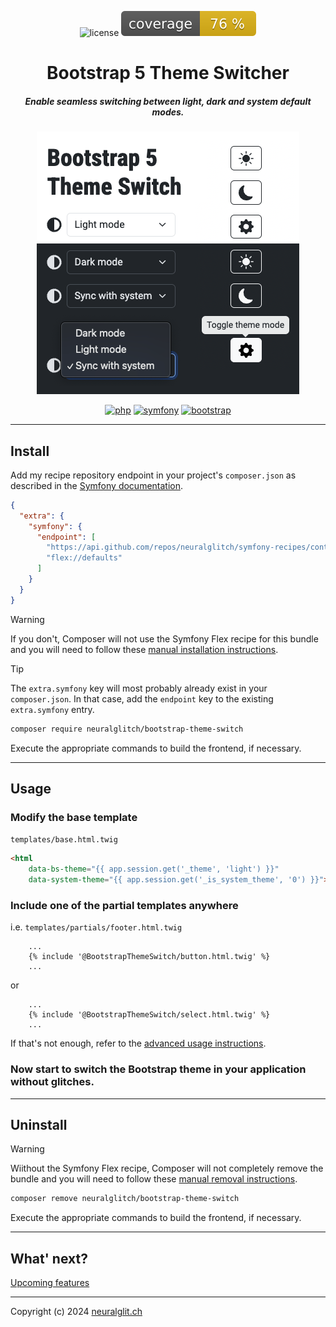 <div align="center">

![license](https://img.shields.io/badge/License-MIT-327ABB.svg?style=flat-square)
![coverage](./docs/coverage.svg)

# Bootstrap 5 Theme Switcher
##### Enable seamless switching between light, dark and system default modes.

![bootstrap-theme-switch](./docs/img.png)

[![php](https://img.shields.io/badge/PHP->=8.0-4F5B93.svg?style=flat-square)](https://www.php.net/)
[![symfony](https://img.shields.io/badge/Symfony->=5.4-374151.svg?style=flat-square)](https://www.symfony.com/)
[![bootstrap](https://img.shields.io/badge/Bootstrap->=5-7952b3.svg?style=flat-square)](https://getbootstrap.com/)
</div>

---

## Install
Add my recipe repository endpoint in your project's `composer.json` as described in the 
[Symfony documentation](https://symfony.com/doc/current/setup/flex_private_recipes.html#configure-your-project-s-composer-json-file).
```json
{
  "extra": {
    "symfony": {
      "endpoint": [
        "https://api.github.com/repos/neuralglitch/symfony-recipes/contents/index.json",
        "flex://defaults"
      ]
    }
  }
}
```

> [!WARNING]
> If you don't, Composer will not use the Symfony Flex recipe for this bundle and you will need to follow these
> [manual installation instructions](docs/install.md). 

> [!TIP]
> The `extra.symfony` key will most probably already exist in your `composer.json`. In that case, add the `endpoint` 
> key to the existing `extra.symfony` entry.

```bash
composer require neuralglitch/bootstrap-theme-switch
```
Execute the appropriate commands to build the frontend, if necessary.

---

## Usage
### Modify the base template
`templates/base.html.twig`
```html
<html 
    data-bs-theme="{{ app.session.get('_theme', 'light') }}" 
    data-system-theme="{{ app.session.get('_is_system_theme', '0') }}">
```

### Include one of the partial templates anywhere
i.e. `templates/partials/footer.html.twig`
```twig
    ...
    {% include '@BootstrapThemeSwitch/button.html.twig' %}
    ...
```
or
```twig
    ...
    {% include '@BootstrapThemeSwitch/select.html.twig' %}
    ...
```

If that's not enough, refer to the [advanced usage instructions](./docs/usage.md).

### Now start to switch the Bootstrap theme in your application without glitches.

---

## Uninstall
> [!WARNING]
> Wiithout the Symfony Flex recipe, Composer will not completely remove the bundle and you will need to follow these
> [manual removal instructions](./docs/remove.md).
```bash
composer remove neuralglitch/bootstrap-theme-switch
```
Execute the appropriate commands to build the frontend, if necessary.

---

## What' next?
[Upcoming features](./docs/next.md)

---

Copyright (c) 2024 [neuralglit.ch](https://neuralglit.ch)